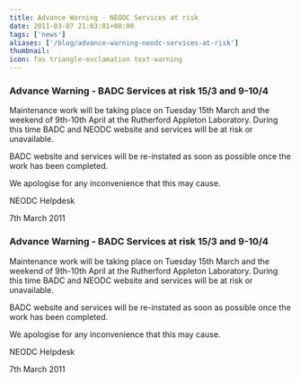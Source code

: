 ```yaml
---
title: Advance Warning - NEODC Services at risk
date: 2011-03-07 21:03:01+00:00
tags: ['news']
aliases: ['/blog/advance-warning-neodc-services-at-risk']
thumbnail: 
icon: fas triangle-exclamation text-warning
---
```

### Advance Warning - BADC Services at risk 15/3 and 9-10/4

Maintenance work will be taking place on Tuesday 15th March and the weekend of 9th-10th April at the Rutherford Appleton Laboratory. During this time BADC and NEODC website and services will be at risk or unavailable.

BADC website and services will be re-instated as soon as possible once the work has been completed.

We apologise for any inconvenience that this may cause.

NEODC Helpdesk
  
7th March 2011

### Advance Warning - BADC Services at risk 15/3 and 9-10/4

Maintenance work will be taking place on Tuesday 15th March and the weekend of 9th-10th April at the Rutherford Appleton Laboratory. During this time BADC and NEODC website and services will be at risk or unavailable.

BADC website and services will be re-instated as soon as possible once the work has been completed.

We apologise for any inconvenience that this may cause.

NEODC Helpdesk
  
7th March 2011

